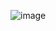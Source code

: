 ![image](https://github.com/RewindTea/PHP_vegtable/assets/142219991/cd8fe15b-396f-4f60-bbd1-902b6f60c43d)
